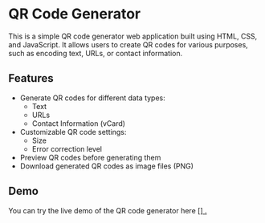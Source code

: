 # QR Code Generator

This is a simple QR code generator web application built using HTML, CSS, and JavaScript. It allows users to create QR codes for various purposes, such as encoding text, URLs, or contact information.

## Features

- Generate QR codes for different data types:
  - Text
  - URLs
  - Contact Information (vCard)
- Customizable QR code settings:
  - Size
  - Error correction level
- Preview QR codes before generating them
- Download generated QR codes as image files (PNG)

## Demo

You can try the live demo of the QR code generator here [<a href="https://buy-busy.netlify.app/">] .

